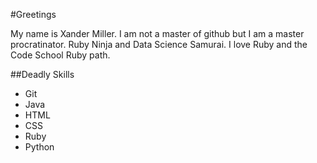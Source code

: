 #Greetings

My name is Xander Miller. I am not a master of github but I am a master procratinator. Ruby Ninja and Data Science Samurai. I love Ruby and the Code School Ruby path.

##Deadly Skills

* Git
* Java
* HTML
* CSS
* Ruby
* Python
